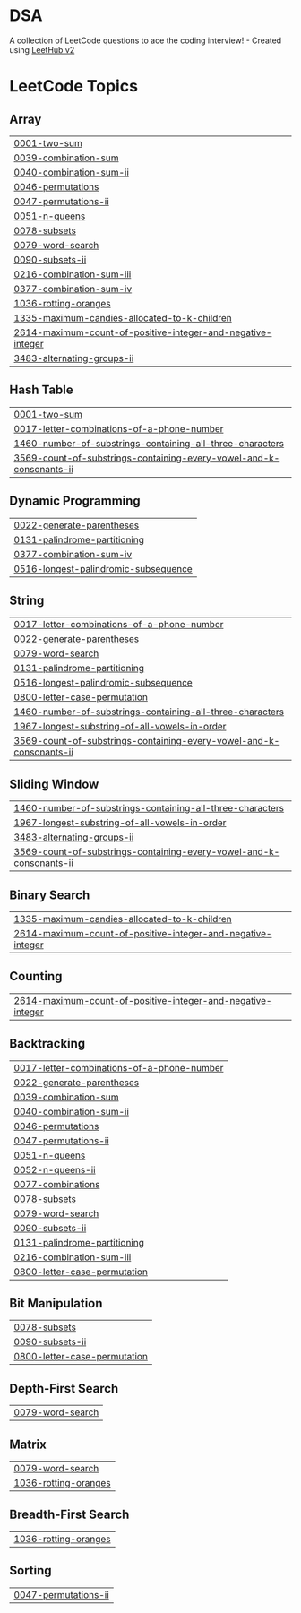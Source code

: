 # DSA
A collection of LeetCode questions to ace the coding interview! - Created using [LeetHub v2](https://github.com/arunbhardwaj/LeetHub-2.0)

<!---LeetCode Topics Start-->
# LeetCode Topics
## Array
|  |
| ------- |
| [0001-two-sum](https://github.com/Aravindkammari/DSA/tree/master/0001-two-sum) |
| [0039-combination-sum](https://github.com/Aravindkammari/DSA/tree/master/0039-combination-sum) |
| [0040-combination-sum-ii](https://github.com/Aravindkammari/DSA/tree/master/0040-combination-sum-ii) |
| [0046-permutations](https://github.com/Aravindkammari/DSA/tree/master/0046-permutations) |
| [0047-permutations-ii](https://github.com/Aravindkammari/DSA/tree/master/0047-permutations-ii) |
| [0051-n-queens](https://github.com/Aravindkammari/DSA/tree/master/0051-n-queens) |
| [0078-subsets](https://github.com/Aravindkammari/DSA/tree/master/0078-subsets) |
| [0079-word-search](https://github.com/Aravindkammari/DSA/tree/master/0079-word-search) |
| [0090-subsets-ii](https://github.com/Aravindkammari/DSA/tree/master/0090-subsets-ii) |
| [0216-combination-sum-iii](https://github.com/Aravindkammari/DSA/tree/master/0216-combination-sum-iii) |
| [0377-combination-sum-iv](https://github.com/Aravindkammari/DSA/tree/master/0377-combination-sum-iv) |
| [1036-rotting-oranges](https://github.com/Aravindkammari/DSA/tree/master/1036-rotting-oranges) |
| [1335-maximum-candies-allocated-to-k-children](https://github.com/Aravindkammari/DSA/tree/master/1335-maximum-candies-allocated-to-k-children) |
| [2614-maximum-count-of-positive-integer-and-negative-integer](https://github.com/Aravindkammari/DSA/tree/master/2614-maximum-count-of-positive-integer-and-negative-integer) |
| [3483-alternating-groups-ii](https://github.com/Aravindkammari/DSA/tree/master/3483-alternating-groups-ii) |
## Hash Table
|  |
| ------- |
| [0001-two-sum](https://github.com/Aravindkammari/DSA/tree/master/0001-two-sum) |
| [0017-letter-combinations-of-a-phone-number](https://github.com/Aravindkammari/DSA/tree/master/0017-letter-combinations-of-a-phone-number) |
| [1460-number-of-substrings-containing-all-three-characters](https://github.com/Aravindkammari/DSA/tree/master/1460-number-of-substrings-containing-all-three-characters) |
| [3569-count-of-substrings-containing-every-vowel-and-k-consonants-ii](https://github.com/Aravindkammari/DSA/tree/master/3569-count-of-substrings-containing-every-vowel-and-k-consonants-ii) |
## Dynamic Programming
|  |
| ------- |
| [0022-generate-parentheses](https://github.com/Aravindkammari/DSA/tree/master/0022-generate-parentheses) |
| [0131-palindrome-partitioning](https://github.com/Aravindkammari/DSA/tree/master/0131-palindrome-partitioning) |
| [0377-combination-sum-iv](https://github.com/Aravindkammari/DSA/tree/master/0377-combination-sum-iv) |
| [0516-longest-palindromic-subsequence](https://github.com/Aravindkammari/DSA/tree/master/0516-longest-palindromic-subsequence) |
## String
|  |
| ------- |
| [0017-letter-combinations-of-a-phone-number](https://github.com/Aravindkammari/DSA/tree/master/0017-letter-combinations-of-a-phone-number) |
| [0022-generate-parentheses](https://github.com/Aravindkammari/DSA/tree/master/0022-generate-parentheses) |
| [0079-word-search](https://github.com/Aravindkammari/DSA/tree/master/0079-word-search) |
| [0131-palindrome-partitioning](https://github.com/Aravindkammari/DSA/tree/master/0131-palindrome-partitioning) |
| [0516-longest-palindromic-subsequence](https://github.com/Aravindkammari/DSA/tree/master/0516-longest-palindromic-subsequence) |
| [0800-letter-case-permutation](https://github.com/Aravindkammari/DSA/tree/master/0800-letter-case-permutation) |
| [1460-number-of-substrings-containing-all-three-characters](https://github.com/Aravindkammari/DSA/tree/master/1460-number-of-substrings-containing-all-three-characters) |
| [1967-longest-substring-of-all-vowels-in-order](https://github.com/Aravindkammari/DSA/tree/master/1967-longest-substring-of-all-vowels-in-order) |
| [3569-count-of-substrings-containing-every-vowel-and-k-consonants-ii](https://github.com/Aravindkammari/DSA/tree/master/3569-count-of-substrings-containing-every-vowel-and-k-consonants-ii) |
## Sliding Window
|  |
| ------- |
| [1460-number-of-substrings-containing-all-three-characters](https://github.com/Aravindkammari/DSA/tree/master/1460-number-of-substrings-containing-all-three-characters) |
| [1967-longest-substring-of-all-vowels-in-order](https://github.com/Aravindkammari/DSA/tree/master/1967-longest-substring-of-all-vowels-in-order) |
| [3483-alternating-groups-ii](https://github.com/Aravindkammari/DSA/tree/master/3483-alternating-groups-ii) |
| [3569-count-of-substrings-containing-every-vowel-and-k-consonants-ii](https://github.com/Aravindkammari/DSA/tree/master/3569-count-of-substrings-containing-every-vowel-and-k-consonants-ii) |
## Binary Search
|  |
| ------- |
| [1335-maximum-candies-allocated-to-k-children](https://github.com/Aravindkammari/DSA/tree/master/1335-maximum-candies-allocated-to-k-children) |
| [2614-maximum-count-of-positive-integer-and-negative-integer](https://github.com/Aravindkammari/DSA/tree/master/2614-maximum-count-of-positive-integer-and-negative-integer) |
## Counting
|  |
| ------- |
| [2614-maximum-count-of-positive-integer-and-negative-integer](https://github.com/Aravindkammari/DSA/tree/master/2614-maximum-count-of-positive-integer-and-negative-integer) |
## Backtracking
|  |
| ------- |
| [0017-letter-combinations-of-a-phone-number](https://github.com/Aravindkammari/DSA/tree/master/0017-letter-combinations-of-a-phone-number) |
| [0022-generate-parentheses](https://github.com/Aravindkammari/DSA/tree/master/0022-generate-parentheses) |
| [0039-combination-sum](https://github.com/Aravindkammari/DSA/tree/master/0039-combination-sum) |
| [0040-combination-sum-ii](https://github.com/Aravindkammari/DSA/tree/master/0040-combination-sum-ii) |
| [0046-permutations](https://github.com/Aravindkammari/DSA/tree/master/0046-permutations) |
| [0047-permutations-ii](https://github.com/Aravindkammari/DSA/tree/master/0047-permutations-ii) |
| [0051-n-queens](https://github.com/Aravindkammari/DSA/tree/master/0051-n-queens) |
| [0052-n-queens-ii](https://github.com/Aravindkammari/DSA/tree/master/0052-n-queens-ii) |
| [0077-combinations](https://github.com/Aravindkammari/DSA/tree/master/0077-combinations) |
| [0078-subsets](https://github.com/Aravindkammari/DSA/tree/master/0078-subsets) |
| [0079-word-search](https://github.com/Aravindkammari/DSA/tree/master/0079-word-search) |
| [0090-subsets-ii](https://github.com/Aravindkammari/DSA/tree/master/0090-subsets-ii) |
| [0131-palindrome-partitioning](https://github.com/Aravindkammari/DSA/tree/master/0131-palindrome-partitioning) |
| [0216-combination-sum-iii](https://github.com/Aravindkammari/DSA/tree/master/0216-combination-sum-iii) |
| [0800-letter-case-permutation](https://github.com/Aravindkammari/DSA/tree/master/0800-letter-case-permutation) |
## Bit Manipulation
|  |
| ------- |
| [0078-subsets](https://github.com/Aravindkammari/DSA/tree/master/0078-subsets) |
| [0090-subsets-ii](https://github.com/Aravindkammari/DSA/tree/master/0090-subsets-ii) |
| [0800-letter-case-permutation](https://github.com/Aravindkammari/DSA/tree/master/0800-letter-case-permutation) |
## Depth-First Search
|  |
| ------- |
| [0079-word-search](https://github.com/Aravindkammari/DSA/tree/master/0079-word-search) |
## Matrix
|  |
| ------- |
| [0079-word-search](https://github.com/Aravindkammari/DSA/tree/master/0079-word-search) |
| [1036-rotting-oranges](https://github.com/Aravindkammari/DSA/tree/master/1036-rotting-oranges) |
## Breadth-First Search
|  |
| ------- |
| [1036-rotting-oranges](https://github.com/Aravindkammari/DSA/tree/master/1036-rotting-oranges) |
## Sorting
|  |
| ------- |
| [0047-permutations-ii](https://github.com/Aravindkammari/DSA/tree/master/0047-permutations-ii) |
<!---LeetCode Topics End-->